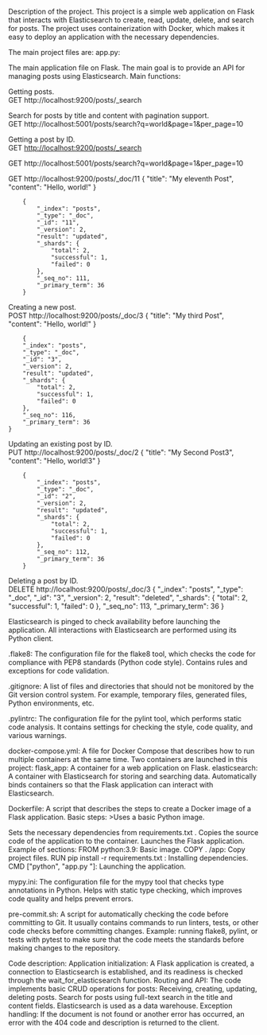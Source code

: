 Description of the project.
This project is a simple web application on Flask that interacts with Elasticsearch to create,
read, update, delete, and search for posts.
The project uses containerization with Docker, which makes it easy to deploy an application with the necessary dependencies.

The main project files are:
app.py:

The main application file on Flask. 
The main goal is to provide an API for managing posts using Elasticsearch. 
Main functions: 

Getting posts. <br>
GET http://localhost:9200/posts/_search

Search for posts by title and content with pagination support. <br>
GET http://localhost:5001/posts/search?q=world&page=1&per_page=10

Getting a post by ID. <br>
GET <http://localhost:9200/posts/_search>

GET http://localhost:5001/posts/search?q=world&page=1&per_page=10

GET http://localhost:9200/posts/_doc/11
    {
        "title": "My eleventh Post",
        "content": "Hello, world!"
    }

        {
            "_index": "posts",
            "_type": "_doc",
            "_id": "11",
            "_version": 2,
            "result": "updated",
            "_shards": {
                "total": 2,
                "successful": 1,
                "failed": 0
            },
            "_seq_no": 111,
            "_primary_term": 36
        }

Creating a new post. <br>
POST http://localhost:9200/posts/_doc/3
    {
        "title": "My third Post",
        "content": "Hello, world!"
    }

        {
        "_index": "posts",
        "_type": "_doc",
        "_id": "3",
        "_version": 2,
        "result": "updated",
        "_shards": {
            "total": 2,
            "successful": 1,
            "failed": 0
        },
        "_seq_no": 116,
        "_primary_term": 36
    }

Updating an existing post by ID. <br>
PUT http://localhost:9200/posts/_doc/2
    {
        "title": "My Second Post3",
        "content": "Hello, world!3"
    }

        {
            "_index": "posts",
            "_type": "_doc",
            "_id": "2",
            "_version": 2,
            "result": "updated",
            "_shards": {
                "total": 2,
                "successful": 1,
                "failed": 0
            },
            "_seq_no": 112,
            "_primary_term": 36
        }

Deleting a post by ID. <br>
DELETE http://localhost:9200/posts/_doc/3
    {
        "_index": "posts",
        "_type": "_doc",
        "_id": "3",
        "_version": 2,
        "result": "deleted",
        "_shards": {
            "total": 2,
            "successful": 1,
            "failed": 0
        },
        "_seq_no": 113,
        "_primary_term": 36
    }

Elasticsearch is pinged to check availability before launching the application.
All interactions with Elasticsearch are performed using its Python client.


.flake8:
The configuration file for the flake8 tool, which checks the code for compliance with PEP8 standards (Python code style).
Contains rules and exceptions for code validation.


.gitignore:
A list of files and directories that should not be monitored by the Git version control system.
For example, temporary files, generated files, Python environments, etc.


.pylintrc:
The configuration file for the pylint tool, which performs static code analysis.
It contains settings for checking the style, code quality, and various warnings.


docker-compose.yml:
A file for Docker Compose that describes how to run multiple containers at the same time.
Two containers are launched in this project:
    flask_app: A container for a web application on Flask.
    elasticsearch: A container with Elasticsearch for storing and searching data.
Automatically binds containers so that the Flask application can interact with Elasticsearch.


Dockerfile:
A script that describes the steps to create a Docker image of a Flask application.
Basic steps:
    >Uses a basic Python image.
    <p>Sets the necessary dependencies from requirements.txt .
    Copies the source code of the application to the container.
    Launches the Flask application.
Example of sections:
    FROM python:3.9: Basic image.
    COPY . /app: Copy project files.
    RUN pip install -r requirements.txt : Installing dependencies.
    CMD ["python", "app.py "]: Launching the application.


mypy.ini:
The configuration file for the mypy tool that checks type annotations in Python.
Helps with static type checking, which improves code quality and helps prevent errors.


pre-commit.sh:
A script for automatically checking the code before committing to Git.
It usually contains commands to run linters, tests, or other code checks before committing changes.
Example: running flake8, pylint, or tests with pytest to make sure that the code meets the standards before making changes to the repository.


Code description:
Application initialization: A Flask application is created, a connection to Elasticsearch is established, and its readiness is checked through the wait_for_elasticsearch function.
Routing and API:
    The code implements basic CRUD operations for posts:
        Receiving, creating, updating, deleting posts.
        Search for posts using full-text search in the title and content fields.
    Elasticsearch is used as a data warehouse.
Exception handling: If the document is not found or another error has occurred, an error with the 404 code and description is returned to the client.
